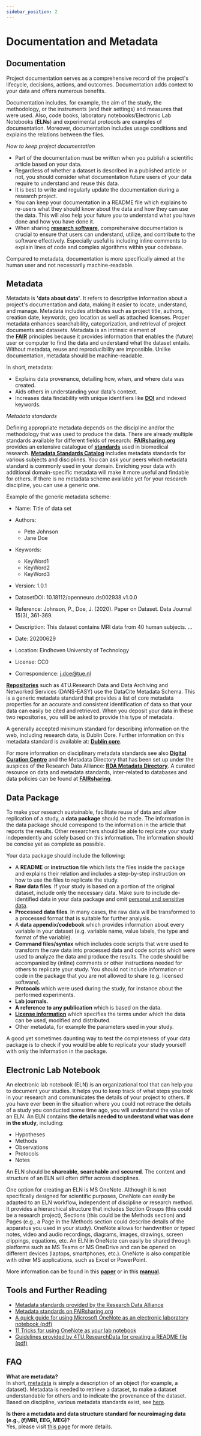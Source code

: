 ```yaml
---
sidebar_position: 2
---
```


# Documentation and Metadata

## Documentation

Project documentation serves as a comprehensive record of the project's lifecycle, decisions, actions, and outcomes. Documentation adds context to your data and offers numerous benefits.

Documentation includes, for example, the aim of the study, the methodology, or the instruments (and their settings) and measures that were used. Also, code books, laboratory notebooks/Electronic Lab Notebooks (**ELNs**) and experimental protocols are examples of documentation. Moreover, documentation includes usage conditions and explains the relations between the files.

_How to keep project documentation_

- Part of the documentation must be written when you publish a scientific article based on your data.
- Regardless of whether a dataset is described in a published article or not, you should consider what documentation future users of your data require to understand and reuse this data.
- It is best to write and regularly update the documentation during a research project.
- You can keep your documentation in a README file which explains to re-users what they should know about the data and how they can use the data. This will also help your future you to understand what you have done and how you have done it.
- When sharing [**research software**](https://www.tue.nl/en/our-university/library/library-for-researchers-and-phds/research-data-management/rdm-themes/research-software), comprehensive documentation is crucial to ensure that users can understand, utilize, and contribute to the software effectively. Especially useful is including inline comments to explain lines of code and complex algorithms within your codebase.

Compared to metadata, documentation is more specifically aimed at the human user and not necessarily machine-readable.

## Metadata

Metadata is **'data about data'**. It refers to descriptive information about a project's documentation and data, making it easier to locate, understand, and manage. Metadata includes attributes such as project title, authors, creation date, keywords, geo location as well as attached licenses. Proper metadata enhances searchability, categorization, and retrieval of project documents and datasets. Metadata is an intrinsic element of the [**FAIR**](https://www.tue.nl/en/our-university/library/library-for-researchers-and-phds/research-data-management/rdm-themes/fair) principles because it provides information that enables the (future) user or computer to find the data and understand what the dataset entails. Without metadata, reuse and reproducibility are impossible. Unlike documentation, metadata should be machine-readable.

In short, metadata:

- Explains data provenance, detailing how, when, and where data was created.
- Aids others in understanding your data's context.
- Increases data findability with unique identifiers like [**DOI**](https://datacite.org/dois.html) and indexed keywords.

_Metadata standards_

Defining appropriate metadata depends on the discipline and/or the methodology that was used to produce the data. There are already multiple standards available for different fields of research:  [**FAIRsharing.org**](https://fairsharing.org/) provides an extensive catalogue of [**standards**](https://fairsharing.org/standards/) used in biomedical research. [**Metadata Standards Catalog**](https://rdamsc.bath.ac.uk/subject-index) includes metadata standards for various subjects and disciplines. You can ask your peers which metadata standard is commonly used in your domain. Enriching your data with additional domain-specific metadata will make it more useful and findable for others. If there is no metadata scheme available yet for your research discipline, you can use a generic one.

Example of the generic metadata scheme:

- Name: Title of data set

- Authors:

  - Pete Johnson
  - Jane Doe

- Keywords:

  - KeyWord1
  - KeyWord2
  - KeyWord3

- Version: 1.0.1

- DatasetDOI: 10.18112/openneuro.ds002938.v1.0.0

- Reference: Johnson, P., Doe, J. (2020). Paper on Dataset. Data Journal 15(3), 361-369.

- Description: This dataset contains MRI data from 40 human subjects. …

- Date: 20200629

- Location: Eindhoven University of Technology

- License: CC0

- Correspondence: j.doe@tue.nl

[**Repositories**](https://www.tue.nl/en/our-university/library/library-for-researchers-and-phds/research-data-management/rdm-themes/data-preservation) such as 4TU.Research Data and Data Archiving and Networked Services (DANS-EASY) use the DataCite Metadata Schema. This is a generic metadata standard that provides a list of core metadata properties for an accurate and consistent identification of data so that your data can easily be cited and retrieved. When you deposit your data in these two repositories, you will be asked to provide this type of metadata.

A generally accepted minimum standard for describing information on the web, including research data, is Dublin Core. Further information on this metadata standard is available at: [**Dublin core**](https://dublincore.org/).

For more information on disciplinary metadata standards see also [**Digital Curation Centre**](https://www.dcc.ac.uk/guidance/standards/metadata) and the Metadata Directory that has been set up under the auspices of the Research Data Alliance: [**RDA Metadata Directory**](https://rdamsc.bath.ac.uk/subject-index). A curated resource on data and metadata standards, inter-related to databases and data policies can be found at [**FAIRsharing**](https://fairsharing.org/).

## Data Package

To make your research sustainable, facilitate reuse of data and allow replication of a study, a **data package** should be made. The information in the data package should correspond to the information in the article that reports the results. Other researchers should be able to replicate your study independently and solely based on this information. The information should be concise yet as complete as possible.

Your data package should include the following:

- A **README** or **instruction** file which lists the files inside the package and explains their relation and includes a step-by-step instruction on how to use the files to replicate the study.
- **Raw data files**. If your study is based on a portion of the original dataset, include only the necessary data. Make sure to include de-identified data in your data package and omit [personal and sensitive data](/docs/privacy/privacy/privacy.md).
- **Processed data files**. In many cases, the raw data will be transformed to a processed format that is suitable for further analysis.
- A **data appendix/codebook** which provides information about every variable in your dataset (e.g. variable name, value labels, the type and format of the variable).
- **Command files/syntax** which includes code scripts that were used to transform the raw data into processed data and code scripts which were used to analyze the data and produce the results. The code should be accompanied by (inline) comments or other instructions needed for others to replicate your study. You should not include information or code in the package that you are not allowed to share (e.g. licensed software).
- **Protocols** which were used during the study, for instance about the performed experiments.
- **Lab journals.**
- **A reference to any publication** which is based on the data.
- **[License information](https://www.tue.nl/en/our-university/library/library-for-researchers-and-phds/research-data-management/rdm-themes/research-software)** which specifies the terms under which the data can be used, modified and distributed.
- Other metadata, for example the parameters used in your study.

A good yet sometimes daunting way to test the completeness of your data package is to check if you would be able to replicate your study yourself with only the information in the package.

## Electronic Lab Notebook

An electronic lab notebook (ELN) is an organizational tool that can help you to document your studies. It helps you to keep track of what steps you took in your research and communicates the details of your project to others. If you have ever been in the situation where you could not retrace the details of a study you conducted some time ago, you will understand the value of an ELN. An ELN contains **the details needed to understand what was done in the study**, including:

- Hypotheses
- Methods
- Observations
- Protocols
- Notes

An ELN should be **shareable**, **searchable** and **secured**. The content and structure of an ELN will often differ across disciplines.

One option for creating an ELN is MS OneNote. Although it is not specifically designed for scientific purposes, OneNote can easily be adapted to an ELN workflow, independent of discipline or research method. It provides a hierarchical structure that includes Section Groups (this could be a research project), Sections (this could be the Methods section) and Pages (e.g., a Page in the Methods section could describe details of the apparatus you used in your study). OneNote allows for handwritten or typed notes, video and audio recordings, diagrams, images, drawings, screen clippings, equations, etc. An ELN in OneNote can easily be shared through platforms such as MS Teams or MS OneDrive and can be opened on different devices (laptops, smartphones, etc.). OneNote is also compatible with other MS applications, such as Excel or PowerPoint.

More information can be found in this [**paper**](https://journals.plos.org/ploscompbiol/article/file?id=10.1371/journal.pcbi.1006918&type=printable) or in this [**manual**](https://www.bioinformatics.babraham.ac.uk/training/OneNote%20manual.pdf).

## Tools and Further Reading

- [Metadata standards provided by the Research Data Alliance](http://rd-alliance.github.io/metadata-directory/standards/)
- [Metadata standards on FAIRsharing.org](https://fairsharing.org/)
- [A quick guide for using Microsoft OneNote as an electronic laboratory notebook (pdf)](https://journals.plos.org/ploscompbiol/article/file?id=10.1371/journal.pcbi.1006918&type=printable)
- [11 Tricks for using OneNote as your lab notebook](https://www.ascb.org/careers/11-tricks-for-using-onenote-as-your-lab-notebook/)
- [Guidelines provided by 4TU.ResearchData for creating a README file (pdf)](https://data.4tu.nl/s/documents/Guidelines_for_creating_a_README_file.pdf)

## FAQ

**What are metadata?**  
In short, [metadata](https://www.tue.nl/en/our-university/library/library-for-researchers-and-phds/research-data-management/rdm-themes/documentation-and-metadata) is simply a description of an object (for example, a dataset). Metadata is needed to retrieve a dataset, to make a dataset understandable for others and to indicate the provenance of the dataset. Based on discipline, various metadata standards exist, see [here](https://www.dcc.ac.uk/guidance/standards/metadata).

**Is there a metadata and data structure standard for neuroimaging data (e.g., (f)MRI, EEG, MEG)?**  
Yes, please visit [this page](https://bids-specification.readthedocs.io/en/stable/02-common-principles.html#examples) for more details.
